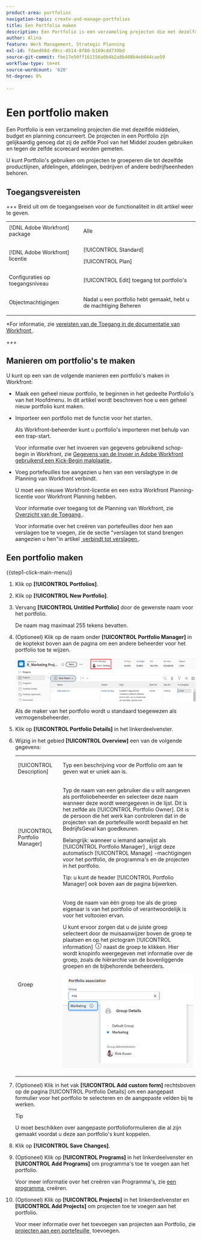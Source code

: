 ```yaml
---
product-area: portfolios
navigation-topic: create-and-manage-portfolios
title: Een Portfolio maken
description: Een Portfolio is een verzameling projecten die met dezelfde middelen, budget en planning concurreert. De projecten in een Portfolio zijn gelijkaardig genoeg dat zij de zelfde Pool van het Middel zouden gebruiken en tegen de zelfde scorecard worden gemeten.
author: Alina
feature: Work Management, Strategic Planning
exl-id: fdaed68d-d9cc-4514-8f80-b169cdd739bd
source-git-commit: fbe17e50ff161156a0b4b2a8b468b4eb844cae59
workflow-type: tm+mt
source-wordcount: '620'
ht-degree: 0%

---
```


# Een portfolio maken

<!--Audited: 08/2025-->

Een Portfolio is een verzameling projecten die met dezelfde middelen, budget en planning concurreert. De projecten in een Portfolio zijn gelijkaardig genoeg dat zij de zelfde Pool van het Middel zouden gebruiken en tegen de zelfde scorecard worden gemeten.

U kunt Portfolio&#39;s gebruiken om projecten te groeperen die tot dezelfde productlijnen, afdelingen, afdelingen, bedrijven of andere bedrijfseenheden behoren.

## Toegangsvereisten

+++ Breid uit om de toegangseisen voor de functionaliteit in dit artikel weer te geven. 

<table style="table-layout:auto"> 
 <col> 
 <col> 
 <tbody> 
  <tr> 
   <td role="rowheader">[!DNL Adobe Workfront] package</td> 
   <td> <p>Alle</p></td> 
  </tr> 
  <tr> 
   <td role="rowheader">[!DNL Adobe Workfront] licentie</td> 
   <td> <p>[!UICONTROL Standard]</p>
   <p>[!UICONTROL Plan] </p> </td> 
  </tr> 
  <tr> 
   <td role="rowheader">Configuraties op toegangsniveau</td> 
   <td> <p>[!UICONTROL Edit] toegang tot portfolio's</p>  </td> 
  </tr> 
  <tr> 
   <td role="rowheader">Objectmachtigingen</td> 
   <td> <p>Nadat u een portfolio hebt gemaakt, hebt u de machtiging Beheren</p>  </td> 
  </tr> 
 </tbody> 
</table>

*For informatie, zie [&#x200B; vereisten van de Toegang in de documentatie van Workfront &#x200B;](/help/quicksilver/administration-and-setup/add-users/access-levels-and-object-permissions/access-level-requirements-in-documentation.md).

+++

<!--Old:

<table style="table-layout:auto"> 
 <col> 
 <col> 
 <tbody> 
  <tr> 
   <td role="rowheader">[!DNL Adobe Workfront] plan*</td> 
   <td> <p>Any</p></td> 
  </tr> 
  <tr> 
   <td role="rowheader">[!DNL Adobe Workfront] license*</td> 
   <td> <p>New: [!UICONTROL Standard]</p>
   <p>Current:[!UICONTROL Plan] </p> </td> 
  </tr> 
  <tr> 
   <td role="rowheader">Access level configurations</td> 
   <td> <p>[!UICONTROL Edit] access to Portfolios</p>  </td> 
  </tr> 
  <tr> 
   <td role="rowheader">Object permissions</td> 
   <td> <p>After you create a portfolio, you have Manage permissions to it, by default</p>  </td> 
  </tr> 
 </tbody> 
</table>

*For information, see [Access requirements in Workfront documentation](/help/quicksilver/administration-and-setup/add-users/access-levels-and-object-permissions/access-level-requirements-in-documentation.md). -->

## Manieren om portfolio&#39;s te maken

U kunt op een van de volgende manieren een portfolio&#39;s maken in Workfront:

* Maak een geheel nieuw portfolio, te beginnen in het gedeelte Portfolio&#39;s van het Hoofdmenu. In dit artikel wordt beschreven hoe u een geheel nieuw portfolio kunt maken.

* Importeer een portfolio met de functie voor het starten.

  Als Workfront-beheerder kunt u portfolio&#39;s importeren met behulp van een trap-start.

  Voor informatie over het invoeren van gegevens gebruikend schop-begin in Workfront, zie [&#x200B; Gegevens van de Invoer in Adobe Workfront gebruikend een Kick-Begin malplaatje &#x200B;](/help/quicksilver/administration-and-setup/manage-workfront/using-kick-starts/import-data-via-kickstarts.md).

* Voeg portefeuilles toe aangezien u hen van een verslagtype in de Planning van Workfront verbindt.

  U moet een nieuwe Workfront-licentie en een extra Workfront Planning-licentie voor Workfront Planning hebben.

  Voor informatie over toegang tot de Planning van Workfront, zie [&#x200B; Overzicht van de Toegang &#x200B;](/help/quicksilver/planning/access/access-overview.md).

  Voor informatie over het creëren van portefeuilles door hen aan verslagen toe te voegen, zie de sectie &quot;verslagen tot stand brengen aangezien u hen&quot;in artikel [&#x200B; verbindt tot verslagen &#x200B;](/help/quicksilver/planning/records/create-records.md).


## Een portfolio maken

{{step1-click-main-menu}}

1. Klik op **[!UICONTROL Portfolios]**.
1. Klik op **[!UICONTROL New Portfolio]**.
1. Vervang **[!UICONTROL Untitled Portfolio]** door de gewenste naam voor het portfolio.

   De naam mag maximaal 255 tekens bevatten.

1. (Optioneel) Klik op de naam onder **[!UICONTROL Portfolio Manager]** in de koptekst boven aan de pagina om een andere beheerder voor het portfolio toe te wijzen.

   ![&#x200B; de managernaam van Portfolio &#x200B;](assets/portfolio-manager-name-350x51.jpg)

   Als de maker van het portfolio wordt u standaard toegewezen als vermogensbeheerder.

1. Klik op **[!UICONTROL Portfolio Details]** in het linkerdeelvenster.
1. Wijzig in het gebied **[!UICONTROL Overview]** een van de volgende gegevens:

   <table style="table-layout:auto"> 
    <col> 
    <col> 
    <tbody> 
     <tr> 
      <td role="rowheader">[!UICONTROL Description]</td> 
      <td> <p>Typ een beschrijving voor de Portfolio om aan te geven wat er uniek aan is. </p> </td> 
     </tr> 
     <tr> 
      <td role="rowheader">[!UICONTROL Portfolio Manager]</td> 
      <td> <p>Typ de naam van een gebruiker die u wilt aangeven als portfoliobeheerder en selecteer deze naam wanneer deze wordt weergegeven in de lijst. Dit is het zelfde als [!UICONTROL Portfolio Owner]. Dit is de persoon die het werk kan controleren dat in de projecten van de portefeuille wordt bepaald en het BedrijfsGeval kan goedkeuren.</p> <p>Belangrijk: wanneer u iemand aanwijst als [!UICONTROL Portfolio Manager] , krijgt deze automatisch [!UICONTROL Manage] -machtigingen voor het portfolio, de programma's en de projecten in het portfolio. </p> <p>Tip: u kunt de header [!UICONTROL Portfolio Manager] ook boven aan de pagina bijwerken.</p> </td> 
     </tr> 
     <tr data-mc-conditions=""> 
      <td role="rowheader">Groep </td> 
      <td> <p>Voeg de naam van één groep toe als de groep eigenaar is van het portfolio of verantwoordelijk is voor het voltooien ervan. </p> <p>U kunt ervoor zorgen dat u de juiste groep selecteert door de muisaanwijzer boven de groep te plaatsen en op het pictogram [!UICONTROL information] <img src="assets/info-icon.png"> naast de groep te klikken. Hier wordt knopinfo weergegeven met informatie over de groep, zoals de hiërarchie van de bovenliggende groepen en de bijbehorende beheerders.</p> <p data-mc-conditions="QuicksilverOrClassic.Quicksilver"> <img src="assets/group-details-widget-portfolios-350x250.png" style="width: 350;height: 250;"> </p> </td> 
     </tr> 
    </tbody> 
   </table>

1. (Optioneel) Klik in het vak **[!UICONTROL Add custom form]** rechtsboven op de pagina [!UICONTROL Portfolio Details] om een aangepast formulier voor het portfolio te selecteren en de aangepaste velden bij te werken.

   >[!TIP]
   >
   >U moet beschikken over aangepaste portfolioformulieren die al zijn gemaakt voordat u deze aan portfolio&#39;s kunt koppelen.

1. Klik op **[!UICONTROL Save Changes]**.
1. (Optioneel) Klik op **[!UICONTROL Programs]** in het linkerdeelvenster en **[!UICONTROL Add Programs]** om programma&#39;s toe te voegen aan het portfolio.

   Voor meer informatie over het creëren van Programma&#39;s, zie [&#x200B; een programma &#x200B;](../../../manage-work/portfolios/create-and-manage-programs/create-program.md) creëren.

1. (Optioneel) Klik op **[!UICONTROL Projects]** in het linkerdeelvenster en **[!UICONTROL Add Projects]** om projecten toe te voegen aan het portfolio.

   Voor meer informatie over het toevoegen van projecten aan Portfolio, zie [&#x200B; projecten aan een portefeuille &#x200B;](../../../manage-work/portfolios/create-and-manage-portfolios/add-projects-to-portfolios.md) toevoegen.

<!--
<div data-mc-conditions="QuicksilverOrClassic.Draft mode">
<h2>Deactivate a portfolio</h2>
<p data-mc-conditions="QuicksilverOrClassic.Draft mode">(NOTE: drafted this and moved it to their own article: delete-deactivate-portfolios)</p>
<p>When you deactivate a portfolio, you can still access it from the Portfolios area, but it no longer displays in the list of portfolios when users try to add it to a project.</p>
<ol>
<li value="1">Click the <strong>Main Menu</strong> icon <img src="assets/main-menu-icon.png"> in the upper-right corner of Adobe Workfront.</li>
<li value="2">Click <strong>Portfolios</strong> .</li>
<li value="3"> <p>Click the name of the portfolio.</p> </li>
<li value="4" data-mc-conditions="QuicksilverOrClassic.Quicksilver">Click the More menu <img src="assets/more-icon.png"> to the right of the portfolio name, then click <strong>Deactivate Portfolio</strong>.</li>
</ol>
<h2>Delete a portfolio</h2>
<ol>
<li value="1">Click the <strong>Main Menu</strong> icon <img src="assets/main-menu-icon.png"> in the upper-right corner of Adobe Workfront.</li>
<li value="2"> <p>Click <strong>Portfolios</strong> .</p> </li>
<li value="3"> <p>Select the portfolio, then click the Delete icon <img src="assets/delete.png">.</p> </li>
<li value="4"> <p>In the box that appears, click <strong>Yes, Delete It</strong> to confirm.</p> </li>
</ol>
</div>
-->
